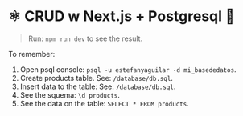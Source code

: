 # ⚛️ CRUD w Next.js + Postgresql 🐘

> Run: `npm run dev` to see the result.

To remember:

1. Open psql console: `psql -u estefanyaguilar -d mi_basededatos`.
2. Create products table. See: `/database/db.sql`.
3. Insert data to the table: See: `/database/db.sql`.
4. See the squema: `\d products`.
5. See the data on the table: `SELECT * FROM products`.
